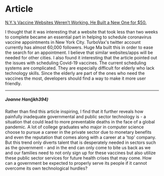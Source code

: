 # Article

[N.Y.’s Vaccine Websites Weren’t Working. He Built a New One for $50.](https://www.nytimes.com/2021/02/09/nyregion/vaccine-website-appointment-nyc.html)

I thought that it was interesting that a website that took less than two weeks to complete became an essential part in helping to schedule coronavirus vaccine appointments in New York City. TurboVax's twitter account currently has almost 60,000 followers. Huge Ma built this in order to ease the search for an appointment. I believe that similar websites/apps will be needed for other cities. I also found it interesting that the article pointed out the issues with scheduling Covid-19 vaccines. The current scheduling systems are complicated. They are especially difficult for elderly who lack technology skills. Since the elderly are part of the ones who need the vaccines the most, developers should find a way to make it more user friendly.

---

##### Joanne Han(jkh394)
Rather than find this article inspiring, I find that it further reveals how painfully inadequate governmental and public sector technology is - a situation that could lead to more preventable deaths in the face of a global pandemic. A lot of college graduates who major in computer science choose to pursue a career in the private sector due to monetary benefits and even the reputation that comes along with a career at a 'top' company. But this trend only diverts talent that is desperately needed in sectors such as the government - and in the end can only come to bite us back as we and our families need to not only sign up for these vaccines but also utilize these public sector services for future health crises that may come. How can a government be expected to properly serve its people if it cannot overcome its own technological hurdles? 
